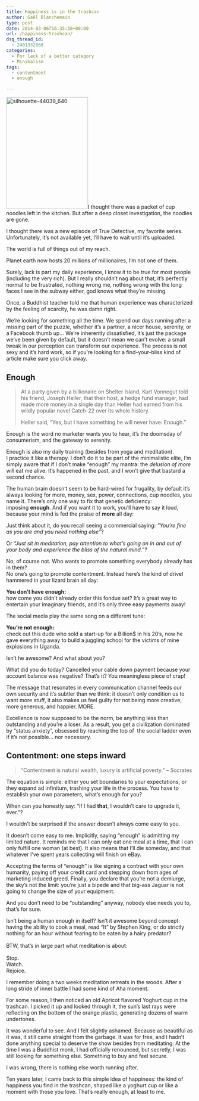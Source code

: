 ```yaml
---
title: Happiness is in the trashcan
author: Gaël Blanchemain
type: post
date: 2014-03-06T16:35:58+00:00
url: /happiness-trashcan/
dsq_thread_id:
  - 2401332868
categories:
  - For lack of a better category
  - Minimalism
tags:
  - contentment
  - enough

---
```

<img class="alignleft size-medium wp-image-7564" alt="silhouette-44039_640" src="http://www.gr0wing.com/wp-content/uploads/2014/03/silhouette-44039_640-220x300.png" width="220" height="300" srcset="https://www.gr0wing.com/wp-content/uploads/2014/03/silhouette-44039_640-220x300.png 220w, https://www.gr0wing.com/wp-content/uploads/2014/03/silhouette-44039_640.png 471w" sizes="(max-width: 220px) 100vw, 220px" />I thought there was a packet of cup noodles left in the kitchen. But after a deep closet investigation, the noodles are gone.

I thought there was a new episode of True Detective, my favorite series. Unfortunately, it&#8217;s not available yet, I&#8217;ll have to wait until it&#8217;s uploaded.

The world is full of things out of my reach.

Planet earth now hosts 20 millions of millionaires, I&#8217;m not one of them.

Surely, lack is part my daily experience, I know it to be true for most people (including the very rich). But I really shouldn&#8217;t nag about that, it&#8217;s perfectly normal to be frustrated, nothing wrong me, nothing wrong with the long faces I see in the subway either, god knows what they&#8217;re missing.

Once, a Buddhist teacher told me that human experience was characterized by the feeling of scarcity, he was damn right.

We&#8217;re looking for something all the time. We spend our days running after a missing part of the puzzle, whether it&#8217;s a partner, a nicer house, serenity, or a Facebook thumb up… We&#8217;re inherently dissatisfied, it&#8217;s just the package we&#8217;ve been given by default, but it doesn&#8217;t mean we can&#8217;t evolve: a small tweak in our perception can transform our experience. The process is not sexy and it&#8217;s hard work, so if you&#8217;re looking for a find-your-bliss kind of article make sure you click away.

## Enough

> At a party given by a billionaire on Shelter Island, Kurt Vonnegut told his friend, Joseph Heller, that their host, a hedge fund manager, had made more money in a single day than Heller had earned from his wildly popular novel Catch-22 over its whole history.
> 
> Heller said, “Yes, but I have something he will never have: Enough.”

Enough is the word no marketer wants you to hear, it&#8217;s the doomsday of consumerism, and the gateway to serenity.

Enough is also my daily training (besides from yoga and meditation).  
I practice it like a therapy. I don&#8217;t do it to be part of the minimalistic elite, I&#8217;m simply aware that if I don&#8217;t make &#8220;enough&#8221; my mantra: the _delusion of more_ will eat me alive. It&#8217;s happened in the past, and I won&#8217;t give that bastard a second chance.

The human brain doesn&#8217;t seem to be hard-wired for frugality, by default it&#8217;s always looking for more, money, sex, power, connections, cup noodles, you name it. There&#8217;s only one way to fix that genetic deficiency: imposing **enough**. And if you want it to work, you&#8217;ll have to say it loud, because your mind is fed the praise of **more** all day:

Just think about it, do you recall seeing a commercial saying: _&#8220;You&#8217;re fine as you are and you need nothing else&#8221;_?

Or _&#8220;Just sit in meditation, pay attention to what&#8217;s going on in and out of your body and experience the bliss of the natural mind.&#8221;?_

No, of course not. Who wants to promote something everybody already has in them?  
No one&#8217;s going to promote contentment. Instead here&#8217;s the kind of drivel hammered in your lizard brain all day:

**You don&#8217;t have enough:**  
how come you didn&#8217;t already order this fondue set? It&#8217;s a great way to entertain your imaginary friends, and it&#8217;s only three easy payments away!

The social media play the same song on a different tune:

**You&#8217;re not enough:**  
check out this dude who sold a start-up for a Billion$ in his 20&#8217;s, now he gave everything away to build a juggling school for the victims of mine explosions in Uganda.

Isn&#8217;t he awesome? And what about you?

What did you do today? Cancelled your cable down payment because your account balance was negative? That&#8217;s it? You meaningless piece of crap!

The message that resonates in every communication channel feeds our own security and it&#8217;s subtler than we think: it doesn&#8217;t only condition us to want more stuff, it also makes us feel guilty for not being more creative, more generous, and happier. MORE.

Excellence is now supposed to be the norm, be anything less than outstanding and you&#8217;re a loser. As a result, you get a civilization dominated by &#8220;status anxiety&#8221;, obsessed by reaching the top of  the social ladder even if it&#8217;s not possible… nor necessary.

## Contentment: one steps inward

> &#8220;Contentment is natural wealth, luxury is artificial poverty.&#8221; &#8211; Socrates

The equation is simple: either you set boundaries to your expectations, or they expand ad infinitum, trashing your life in the process. You have to establish your own parameters, what&#8217;s enough for you?

When can you honestly say: &#8220;if I had **that**, I wouldn&#8217;t care to upgrade it, ever.&#8221;?

I wouldn&#8217;t be surprised if the answer doesn&#8217;t always come easy to you.

It doesn&#8217;t come easy to me. Implicitly, saying &#8220;enough&#8221; is admitting my limited nature. It reminds me that I can only eat one meal at a time, that I can only fulfill one woman (at best). It also means that I&#8217;ll die someday, and that whatever I&#8217;ve spent years collecting will finish on eBay.

Accepting the terms of &#8220;enough&#8221; is like signing a contract with your own humanity, paying off your credit card and stepping down from ages of marketing induced greed. Finally, you declare that you&#8217;re not a demiurge, the sky&#8217;s not the limit: you&#8217;re just a bipede and that big-ass Jaguar is not going to change the size of your equipment.

And you don&#8217;t need to be &#8220;outstanding&#8221; anyway, nobody else needs you to, that&#8217;s for sure.

Isn&#8217;t being a human enough in itself? Isn&#8217;t it awesome beyond concept: having the ability to cook a meal, read &#8220;It&#8221; by Stephen King, or do strictly nothing for an hour without fearing to be eaten by a hairy predator?

<span style="font-size: 14px; line-height: 1.5em;">BTW, that&#8217;s in large part what meditation is about:</span>

Stop.  
Watch.  
Rejoice.

I remember doing a two weeks meditation retreats in the woods. After a long stride of inner battle I had some kind of Aha moment.

For some reason, I then noticed an old Apricot flavored Yoghurt cup in the trashcan. I picked it up and looked through it, the sun&#8217;s last rays were reflecting on the bottom of the orange plastic, generating dozens of warm undertones.

It was wonderful to see. And I felt slightly ashamed. Because as beautiful as it was, it still came straight from the garbage. It was for free, and I hadn&#8217;t done anything special to deserve the show besides from meditating. At the time I was a Buddhist monk, I had officially renounced, but secretly, I was still looking for something else. Something to buy and feel secure.

I was wrong, there is nothing else worth running after.

Ten years later, I came back to this simple idea of happiness: the kind of happiness you find in the trashcan, shaped like a yoghurt cup or like a moment with those you love. That&#8217;s really enough, at least to me.